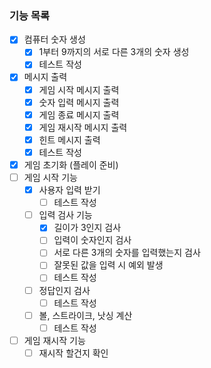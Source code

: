### 기능 목록
- [x] 컴퓨터 숫자 생성
  - [x] 1부터 9까지의 서로 다른 3개의 숫자 생성
  - [x] 테스트 작성
- [x] 메시지 출력
  - [x] 게임 시작 메시지 출력
  - [x] 숫자 입력 메시지 출력
  - [x] 게임 종료 메시지 출력
  - [x] 게임 재시작 메시지 출력
  - [x] 힌트 메시지 출력
  - [x] 테스트 작성
- [x] 게임 초기화 (플레이 준비)
- [ ] 게임 시작 기능
  - [x] 사용자 입력 받기
    - [ ] 테스트 작성
  - [ ] 입력 검사 기능
    - [x] 길이가 3인지 검사
    - [ ] 입력이 숫자인지 검사
    - [ ] 서로 다른 3개의 숫자를 입력했는지 검사
    - [ ] 잘못된 값을 입력 시 예외 발생
    - [ ] 테스트 작성 
  - [ ] 정답인지 검사
    - [ ] 테스트 작성
  - [ ] 볼, 스트라이크, 낫싱 계산
    - [ ] 테스트 작성
- [ ] 게임 재시작 기능
  - [ ] 재시작 할건지 확인

